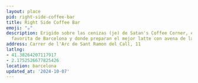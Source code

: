 ```yaml
---
layout: place
pid: right-side-coffee-bar
title: Right Side Coffee Bar
emoji: "☕️"
description: Erigido sobre las cenizas (je) de Satan's Coffee Corner, esta es mi cafetería
  favorita de Barcelona y donde preparan el mejor latte con avena de la ciudad.
address: Carrer de l'Arc de Sant Ramon del Call, 11
latlng:
- 41.38264207117917
- 2.1752526677825426
location: barcelona
updated_at: '2024-10-07'
---
```

